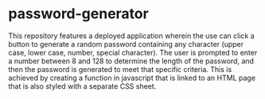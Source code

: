 # password-generator

This repository features a deployed application wherein the use can click a button to generate a random password containing any character (upper case, lower case, number, special character). The user is prompted to enter a number between 8 and 128 to determine the length of the password, and then the password is generated to meet that specific criteria. This is achieved by creating a function in javascript that is linked to an HTML page that is also styled with a separate CSS sheet. 
